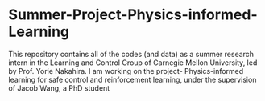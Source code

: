 # Summer-Project-Physics-informed-Learning
This repository contains all of the codes (and data) as a summer research intern in the Learning and Control Group of Carnegie Mellon University, led by Prof. Yorie Nakahira. I am working on the project- Physics-informed learning for safe control and reinforcement learning, under the supervision of Jacob Wang, a PhD student

